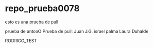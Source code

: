 # repo_prueba0078

esto es una prueba de pull






prueba de antooO
Prueba de pull: Juan J.G.
israel palma
Laura Duhalde

RODRIGO_TEST
